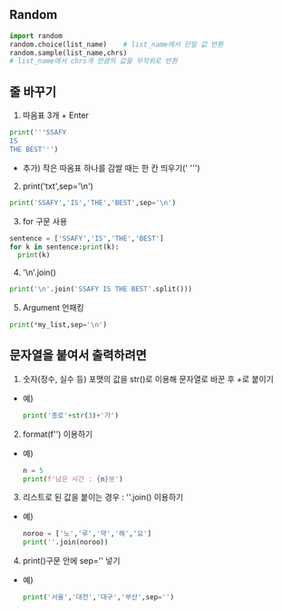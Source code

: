 ## Random

```python
import random
random.choice(list_name)    # list_name에서 단일 값 반환
random.sample(list_name,chrs)
# list_name에서 chrs개 만큼의 값을 무작위로 반환
```

## 줄 바꾸기

1. 따옴표 3개 + Enter

```python
print('''SSAFY
IS
THE BEST''')
```
  - 추가) 작은 따옴표 하나를 감쌀 때는 한 칸 띄우기(' ''')

2. print('txt',sep='\n')

```python
print('SSAFY','IS','THE','BEST',sep='\n')
```
3. for 구문 사용

```python
sentence = ['SSAFY','IS','THE','BEST']
for k in sentence:print(k):
  print(k)
```

4. '\n'.join()

```python
print('\n'.join('SSAFY IS THE BEST'.split()))
```

5. Argument 언패킹

```python
print(*my_list,sep='\n')
```

## 문자열을 붙여서 출력하려면

1. 숫자(정수, 실수 등) 포맷의 값을 str()로 이용해 문자열로 바꾼 후 +로 붙이기
- 예)
    ```python
    print('종로'+str(3)+'가')
    ```

2. format(f'') 이용하기
- 예)
    ```python
    n = 5
    print(f'남은 시간 : {n}분')
    ```

3. 리스트로 된 값을 붙이는 경우 : ''.join() 이용하기
- 예)
    ```python
    noroo = ['노','루','약','해','요']
    print(''.join(noroo))
    ```

4. print()구문 안에 sep='' 넣기
- 예)
    ```python
    print('서울','대전','대구','부산',sep='')
    ```